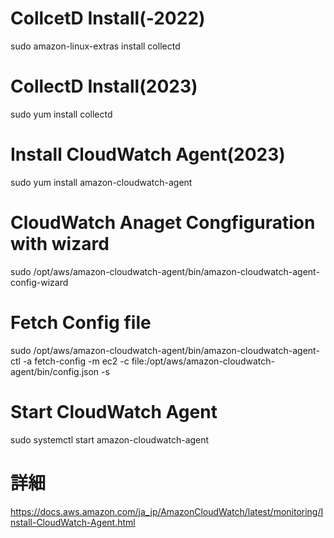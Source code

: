 # CollcetD Install(-2022)
sudo amazon-linux-extras install collectd
# CollectD Install(2023)
sudo yum install collectd
# Install CloudWatch Agent(2023)
sudo yum install amazon-cloudwatch-agent
# CloudWatch Anaget Congfiguration with wizard
sudo /opt/aws/amazon-cloudwatch-agent/bin/amazon-cloudwatch-agent-config-wizard
# Fetch Config file
sudo /opt/aws/amazon-cloudwatch-agent/bin/amazon-cloudwatch-agent-ctl -a fetch-config -m ec2 -c file:/opt/aws/amazon-cloudwatch-agent/bin/config.json -s
# Start CloudWatch Agent
sudo systemctl start amazon-cloudwatch-agent
# 詳細
https://docs.aws.amazon.com/ja_jp/AmazonCloudWatch/latest/monitoring/Install-CloudWatch-Agent.html
